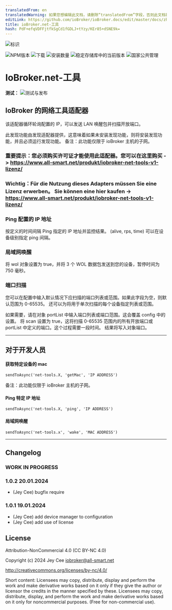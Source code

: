 ```yaml
---
translatedFrom: en
translatedWarning: 如果您想编辑此文档，请删除“translatedFrom”字段，否则此文档将再次自动翻译
editLink: https://github.com/ioBroker/ioBroker.docs/edit/master/docs/zh-cn/adapterref/iobroker.net-tools/README.md
title: ioBroker.net-工具
hash: PdF+efqVDFFjtfkSgCd1fGDLJ+tYzy/KEr85+dSNE9k=
---
```

![标识](../../../en/adapterref/iobroker.net-tools/admin/net-tools.png)

![NPM版本](https://img.shields.io/npm/v/iobroker.net-tools.svg)
![下载](https://img.shields.io/npm/dm/iobroker.net-tools.svg)
![安装数量](https://iobroker.live/badges/net-tools-installed.svg)
![稳定存储库中的当前版本](https://iobroker.live/badges/net-tools-stable.svg)
![国家公共管理](https://nodei.co/npm/iobroker.net-tools.png?downloads=true)

# IoBroker.net-工具
**测试：** ![测试与发布](https://github.com/jey-cee/ioBroker.net-tools/workflows/Test%20and%20Release/badge.svg)

## IoBroker 的网络工具适配器
该适配器循环轮询配置的 IP，可以发送 LAN 唤醒包并扫描开放端口。

此发现功能由发现适配器提供，这意味着如果未安装发现功能，则将安装发现功能，并且必须运行发现功能。
备注：此功能仅限于 ioBroker 主机的子网。

### 重要提示：您必须购买许可证才能使用此适配器。您可以在这里购买 -> https://www.all-smart.net/produkt/iobroker-net-tools-v1-lizenz/
### Wichtig：Für die Nutzung dieses Adapters müssen Sie eine Lizenz erwerben。 Sie können eine hier kaufen -> https://www.all-smart.net/produkt/iobroker-net-tools-v1-lizenz/
### Ping 配置的 IP 地址
按定义的时间间隔 Ping 指定的 IP 地址并监控结果。 (alive, rps, time) 可以在设备级别指定 ping 间隔。

### 局域网唤醒
将 wol 对象设置为 true，并将 3 个 WOL 数据包发送到您的设备，暂停时间为 750 毫秒。

### 端口扫描
您可以在配置中输入默认情况下应扫描的端口列表或范围。如果此字段为空，则默认范围为 0-65535。
还可以为将用于单次扫描的每个设备指定列表或范围。

如果需要，请在对象 portList 中输入端口列表或端口范围。这会覆盖 config 中的设置。
将 scan 设置为 true，这将扫描 0-65535 范围内的所有开放端口或 portList 中定义的端口。这个过程需要一段时间。
结果将写入对象端口。

---

## 对于开发人员
#### 获取特定设备的 mac
`sendToAsync('net-tools.X, 'getMac', 'IP ADDRESS')`

备注：此功能仅限于 ioBroker 主机的子网。

#### Ping 特定 IP 地址
`sendToAsync('net-tools.X, 'ping', 'IP ADDRESS')`

#### 局域网唤醒
`sendToAsync('net-tools.x', 'wake', 'MAC ADDRESS')`

---

## Changelog
<!--
	Placeholder for the next version (at the beginning of the line):
	### **WORK IN PROGRESS**
-->

### **WORK IN PROGRESS**

### 1.0.2 20.01.2024
* (Jey Cee) bugfix require

### 1.0.1 19.01.2024
* (Jey Cee) add device manager to configuration
* (Jey Cee) add use of license

## License
Attribution-NonCommercial 4.0 (CC BY-NC 4.0)

Copyright (c) 2024 Jey Cee <iobroker@all-smart.net>

http://creativecommons.org/licenses/by-nc/4.0/

Short content:
Licensees may copy, distribute, display and perform the work and make derivative works based on it only if they give the author or licensor the credits in the manner specified by these.
Licensees may copy, distribute, display, and perform the work and make derivative works based on it only for noncommercial purposes.
(Free for non-commercial use).